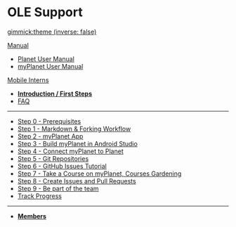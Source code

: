 <!-- Name of your wiki // Do NOT remove the leading `#` character.  -->

<!-- See additional notes below -->

# OLE Support

[gimmick:theme (inverse: false)](bootstrap)

[Manual]() <!-- System Manual -->

  * [Planet User Manual](pages/manual/planet/overview.md)
  * [myPlanet User Manual](pages/manual/myplanet/overview.md)

[Mobile Interns]() <!-- myPlanet Intern Program -->

  * [**Introduction / First Steps**](pages/mi/mi-10-steps.md)
  * [FAQ](pages/mi/mi-faq.md)
  - - - -
  * [Step 0 - Prerequisites](pages/mi/mi-10-steps.md#Step_0_-_Prerequisites)
  * [Step 1 - Markdown & Forking Workflow](pages/mi/mi-10-steps.md#Step_1_-_Markdown_&_Forking_Workflow)
  * [Step 2 - myPlanet App](pages/mi/mi-10-steps.md#Step_2_-myPlanet_App)
  * [Step 3 - Build myPlanet in Android Studio](pages/mi/mi-10-steps.md#Step_3_-_Build_myPlanet_in_Android_Studio)
  * [Step 4 - Connect myPlanet to Planet](pages/mi/mi-10-steps.md#Step_4_-_Connect_myPlanet_app_to_Planet)
  * [Step 5 - Git Repositories](pages/mi/mi-10-steps.md#Step_5_-_Git_Repositories:_A_Guide_to_Cloning,_Configuring,_and_Syncing_Forks)
  * [Step 6 - GitHub Issues Tutorial](pages/mi/mi-10-steps.md#Step_6_-_GitHub_Issues_Tutorial)
  * [Step 7 - Take a Course on myPlanet, Courses Gardening](pages/mi/mi-10-steps.md#Step_7_-_Take_a_Course_on_myPlanet,_Courses_Gardening)
  * [Step 8 - Create Issues and Pull Requests](pages/mi/mi-10-steps.md#Step_8_-_Create_Issues_and_Pull_Requests)
  * [Step 9 - Be part of the team](pages/mi/mi-10-steps.md#Step_9_-_Be_part_of_the_team)
  * [Track Progress](pages/track-first-steps-progress.md)
  - - - -
  * [**Members**](pages/mi/mi-team.md)

<!-- Default theme (Read: http://dynalon.github.io/mdwiki/#!customizing.md#Theme_chooser)  -->

<!-- Navigation (Read: http://dynalon.github.io/mdwiki/#!quickstart.md#Adding_a_navigation)  

A more complex navigation example:

[Menu Item 1]()

  * # SubMenu Heading 1
  * [SubMenu Item 1](pages/subitem1.md)
  * [SubMenu Item 2](pages/subitem2.md)
  - - - -
  * # SubMenu Heading 2
  * [SubMenu Item 3](pages/subitem3.md)
  - - - -
  * # SubMenu Heading 3
  * [SubMenu Item 3](pages/subitem3.md)

[Menu Item 2](pages/item2.md)

[Menu Item 3](pages/item3.md) -->

